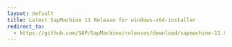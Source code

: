```yaml
---
layout: default
title: Latest SapMachine 11 Release for windows-x64-installer
redirect_to:
  - https://github.com/SAP/SapMachine/releases/download/sapmachine-11.0.19/sapmachine-jdk-11.0.19_windows-x64_bin.msi
---
```

